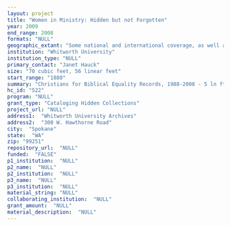 ```yaml
--- 
layout: project 
title: "Women in Ministry: Hidden but not Forgotten"
year: 2009
end_range: 2008
formats: "NULL"
geographic_extant: "Some national and international coverage, as well as thorough coverage of Washington state, partial coverage of the Pacific Northwest and California."
institution: "Whitworth University"
institution_type: "NULL"
primary_contact: "Janet Hauck"
size: "70 cubic feet, 56 linear feet"
start_range: "1880"
summary: "Christians for Biblical Equality Records, 1988-2008 - 5 ln ft - organization founded in 1988 to promote fundamental equality of men and women (http://www.cbeinternational.org/); Ruth Gothenquist Papers, 1942-2008 - 2 ln ft - founded Women's Aglow, International, a worldwide Christian women's organization (http://www.aglow.org/); First Free Methodist Church of Seattle, WA Records, 1880-1980 - 12 ln ft - collection contains papers of Emma Ray, a 19th century woman evangelist; Henrietta Mears Papers, 1910-1963 - 2 ln ft - she founded Gospel Light Publishing Co. (http://www.gospellight.com/); Stephanie Beans Papers, 1988-2009 - 2 ln ft - woman pastor and evangelist at interracial Church of Berachah, Spokane, WA; First Baptist Church of Spokane, WA Records, 1881-2001 - 10 ln ft - collection contains contextual records during 19th century pastorate of May C. Jones; Interfaith Council of the Inland Northwest Records, 1974-2008 - 18 ln ft - organization founded in 1942 as Spokane Council of Churches - collection contains work done by and for women; Lucinda Gorman Papers, 1971-2008 - 2 ln ft - first woman graduate of Fuller Theological Seminary to receive a solo pastorate; Evelyn Peterson Papers, 19Xx-19xx - 1 ln ft - 1930s woman pastor in Montana - her son, Eugene Peterson (http://en.wikipedia.org/wiki/Eugene_H._Peterson), wrote the bible translation \"The Message\"; May C. Jones Papers, 1882-1937 - 2 ln ft - one of the first ordained woman pastors in America."
hc_id: "522"
program: "NULL"
grant_type: "Cataloging Hidden Collections"
project_url: "NULL"
address1:  "Whitworth University Archives"
address2:  "300 W. Hawthorne Road"
city:  "Spokane"
state:  "WA"
zip: "99251"
repository_url:  "NULL"
funded:  "FALSE"
p1_institution:  "NULL"
p2_name:  "NULL"
p2_institution:  "NULL"
p3_name:  "NULL"
p3_institution:  "NULL"
material_string: "NULL"
collaborating_institution:  "NULL"
grant_amount:  "NULL"
material_description:  "NULL"
---
```


